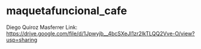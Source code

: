 # maquetafuncional_cafe
Diego Quiroz Masferrer
Link: https://drive.google.com/file/d/1Jpwyjb__4bcSXeJl1zr2lkTLQQ2Vve-O/view?usp=sharing
